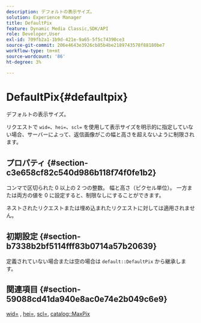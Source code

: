 ```yaml
---
description: デフォルトの表示サイズ。
solution: Experience Manager
title: DefaultPix
feature: Dynamic Media Classic,SDK/API
role: Developer,User
exl-id: 709fb2a1-1b9d-421e-9a65-5f5c74390ce3
source-git-commit: 206e4643e3926cb85b4be2189743578f88180be7
workflow-type: tm+mt
source-wordcount: '86'
ht-degree: 3%

---
```


# DefaultPix{#defaultpix}

デフォルトの表示サイズ。

リクエストで `wid=`、`hei=`、`scl=` を使用して表示サイズを明示的に指定していない場合、サーバーによって、返信画像がこの幅と高さを超えないように制限されます。

## プロパティ {#section-c3e658cf82c540d986b118f74f0fe1b2}

コンマで区切られた 0 以上の 2 つの整数。 幅と高さ（ピクセル単位）。 一方または両方の値を 0 に設定すると、制限なしにすることができます。

ネストされたリクエストまたは埋め込まれたリクエストに対しては適用されません。

## 初期設定 {#section-b7338b2bf5114fff83b0714a57b20639}

定義されていない場合または空の場合は `default::DefaultPix` から継承します。

## 関連項目 {#section-59088cd41da940e8ac0e74e2b049c6e9}

[wid=](../../../../../is-api/http-ref/image-serving-api-ref/c-http-protocol-reference/c-command-reference/r-is-http-wid.md#reference-bfeadcb67bf4485f851eb21345527e47) , [hei=](../../../../../is-api/http-ref/image-serving-api-ref/c-http-protocol-reference/c-command-reference/r-is-http-hei.md#reference-6d6f556ccc0e4b98a815e8a5c1944a96), [scl=](../../../../../is-api/http-ref/image-serving-api-ref/c-http-protocol-reference/c-command-reference/r-scl.md#reference-b2a74e493d0d407e98fe350551ba3fcc), [catalog::MaxPix](../../../../../is-api/image-catalog/image-serving-api-ref/c-image-catalog-reference/c-attributes-reference/r-maxpix.md#reference-e167d396ac794079ba8b5e6eb16eeda5)
